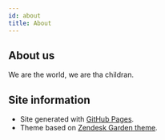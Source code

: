 ```yaml
---
id: about
title: About
---
```


## About us

We are the world, we are tha childran.

## Site information

- Site generated with <a href="https://pages.github.com">GitHub Pages</a>.
- Theme based on <a href="https://github.com/zendesk/jekyll-theme-zendesk-garden">Zendesk Garden theme</a>.
